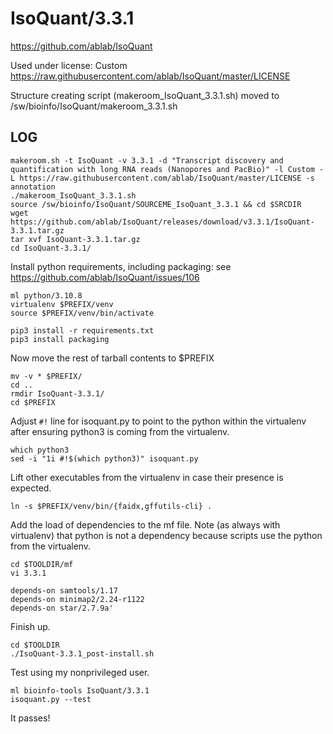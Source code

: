 IsoQuant/3.3.1
==============

<https://github.com/ablab/IsoQuant>

Used under license:
Custom
<https://raw.githubusercontent.com/ablab/IsoQuant/master/LICENSE>

Structure creating script (makeroom_IsoQuant_3.3.1.sh) moved to /sw/bioinfo/IsoQuant/makeroom_3.3.1.sh

LOG
---

    makeroom.sh -t IsoQuant -v 3.3.1 -d "Transcript discovery and quantification with long RNA reads (Nanopores and PacBio)" -l Custom -L https://raw.githubusercontent.com/ablab/IsoQuant/master/LICENSE -s annotation
    ./makeroom_IsoQuant_3.3.1.sh 
    source /sw/bioinfo/IsoQuant/SOURCEME_IsoQuant_3.3.1 && cd $SRCDIR
    wget https://github.com/ablab/IsoQuant/releases/download/v3.3.1/IsoQuant-3.3.1.tar.gz
    tar xvf IsoQuant-3.3.1.tar.gz 
    cd IsoQuant-3.3.1/

Install python requirements, including packaging: see <https://github.com/ablab/IsoQuant/issues/106>

    ml python/3.10.8
    virtualenv $PREFIX/venv
    source $PREFIX/venv/bin/activate

    pip3 install -r requirements.txt
    pip3 install packaging

Now move the rest of tarball contents to $PREFIX

    mv -v * $PREFIX/
    cd ..
    rmdir IsoQuant-3.3.1/
    cd $PREFIX

Adjust `#!` line for isoquant.py to point to the python within the virtualenv
after ensuring python3 is coming from the virtualenv.

    which python3
    sed -i "1i #!$(which python3)" isoquant.py 

Lift other executables from the virtualenv in case their presence is expected.

    ln -s $PREFIX/venv/bin/{faidx,gffutils-cli} .

Add the load of dependencies to the mf file. Note (as always with virtualenv)
that python is not a dependency because scripts use the python from the
virtualenv.

    cd $TOOLDIR/mf
    vi 3.3.1

    depends-on samtools/1.17
    depends-on minimap2/2.24-r1122
    depends-on star/2.7.9a'

Finish up.

    cd $TOOLDIR
    ./IsoQuant-3.3.1_post-install.sh 

Test using my nonprivileged user.

    ml bioinfo-tools IsoQuant/3.3.1
    isoquant.py --test

It passes!

